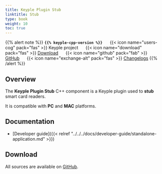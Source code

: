 ```yaml
---
title: Keyple Plugin Stub
linktitle: Stub
type: book
weight: 10
toc: true
---
```


{{% alert note %}}
**`{{% keyple-cpp-version %}}`**
&nbsp;&nbsp;&nbsp;&nbsp;&nbsp;{{< icon name="users-cog" pack="fas" >}}
Keyple project
&nbsp;&nbsp;&nbsp;&nbsp;&nbsp;{{< icon name="download" pack="fas" >}}
[Download](#download)
&nbsp;&nbsp;&nbsp;&nbsp;&nbsp;{{< icon name="github" pack="fab" >}}
[GitHub](https://github.com/eclipse/keyple-cpp/tree/master/component/keyple-plugin/stub)
&nbsp;&nbsp;&nbsp;&nbsp;&nbsp;{{< icon name="exchange-alt" pack="fas" >}}
[Changelogs](https://github.com/eclipse/keyple-cpp/releases/)
{{% /alert %}}

## Overview

The **Keyple Plugin Stub** C++ component is a Keyple plugin used to **stub** smart card readers.

It is compatible with **PC** and **MAC** platforms.

## Documentation

* [Developer guide]({{< relref "../../../docs/developer-guide/standalone-application.md" >}})

## Download

All sources are available on [GitHub](https://github.com/eclipse/keyple-cpp/).